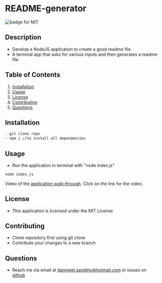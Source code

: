 # README-generator

![badge for MIT](https://img.shields.io/badge/license-MIT-brightgreen)

## Description
- Develop a NodeJS application to create a good readme file
- A terminal app that asks for various inputs and then generates a readme file

## Table of Contents
1. [Installation](#installation)
2. [Usage](#usage)
3. [License](#license)
4. [Contributing](#contributing)
5. [Questions](#questions)

## Installation
```bash
- git clone repo
- npm i //to install all dependencies
```

## Usage
- Run the application in terminal with "node index.js"
```bash
node index.js
```

Video of the [application walk-through](output/readme-generator-video.mp4). Click on the link for the video.

## License
- This application is licensed under the MIT License

## Contributing
- Clone repository first using git clone
- Contribute your changes to a new branch


## Questions
- Reach me via email at damneet.sambhy@hotmail.com or issues on [github](https://github.com/daman29)